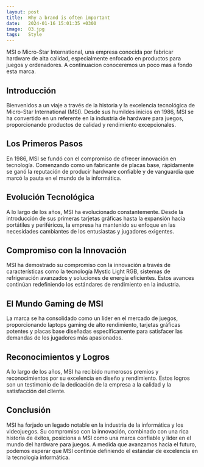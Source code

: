 ```yaml
---
layout: post
title:  Why a brand is often important
date:   2024-01-16 15:01:35 +0300
image:  03.jpg
tags:   Style
---
```

MSI o Micro-Star International, una empresa conocida por fabricar hardware de alta calidad, especialmente enfocado en productos para juegos y ordenadores. A continuacion conoceremos un poco mas a fondo esta marca.

## Introducción
Bienvenidos a un viaje a través de la historia y la excelencia tecnológica de Micro-Star International (MSI). Desde sus humildes inicios en 1986, MSI se ha convertido en un referente en la industria de hardware para juegos, proporcionando productos de calidad y rendimiento excepcionales.

## Los Primeros Pasos
En 1986, MSI se fundó con el compromiso de ofrecer innovación en tecnología. Comenzando como un fabricante de placas base, rápidamente se ganó la reputación de producir hardware confiable y de vanguardia que marcó la pauta en el mundo de la informática.

## Evolución Tecnológica
A lo largo de los años, MSI ha evolucionado constantemente. Desde la introducción de sus primeras tarjetas gráficas hasta la expansión hacia portátiles y periféricos, la empresa ha mantenido su enfoque en las necesidades cambiantes de los entusiastas y jugadores exigentes.

## Compromiso con la Innovación
MSI ha demostrado su compromiso con la innovación a través de características como la tecnología Mystic Light RGB, sistemas de refrigeración avanzados y soluciones de energía eficientes. Estos avances continúan redefiniendo los estándares de rendimiento en la industria.

## El Mundo Gaming de MSI
La marca se ha consolidado como un líder en el mercado de juegos, proporcionando laptops gaming de alto rendimiento, tarjetas gráficas potentes y placas base diseñadas específicamente para satisfacer las demandas de los jugadores más apasionados.

## Reconocimientos y Logros
A lo largo de los años, MSI ha recibido numerosos premios y reconocimientos por su excelencia en diseño y rendimiento. Estos logros son un testimonio de la dedicación de la empresa a la calidad y la satisfacción del cliente.

## Conclusión
MSI ha forjado un legado notable en la industria de la informática y los videojuegos. Su compromiso con la innovación, combinado con una rica historia de éxitos, posiciona a MSI como una marca confiable y líder en el mundo del hardware para juegos. A medida que avanzamos hacia el futuro, podemos esperar que MSI continúe definiendo el estándar de excelencia en la tecnología informática.